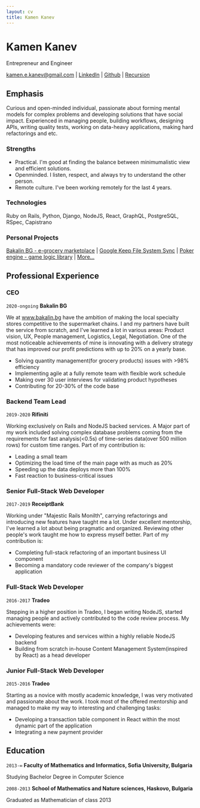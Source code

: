 ```yaml
---
layout: cv
title: Kamen Kanev
---
```

# Kamen Kanev
Entrepreneur and Engineer

<div id="webaddress">
<a href="mailto:kamen.e.kanev@gmail.com">kamen.e.kanev@gmail.com</a>
| <a href="https://www.linkedin.com/in/kamen-kanev-97889b116/">LinkedIn</a>
| <a href="https://github.com/kanevk">Github</a>
| <a href="https://kanevk.github.io/markdown-cv">Recursion</a>
</div>


## Emphasis
Curious and open-minded individual, passionate about forming mental models for complex problems and developing solutions that have social impact. Experienced in  managing people, building workflows, designing APIs, writing quality tests, working on data-heavy applications, making hard refactorings and etc.

### Strengths
 - Practical. I'm good at finding the balance between minimumalistic view and efficient solutions.
 - Openminded. I listen, respect, and always try to understand the other person.
 - Remote culture. I've been working remotely for the last 4 years.

### Technologies

Ruby on Rails, Python, Django, NodeJS, React, GraphQL, PostgreSQL, RSpec, Capistrano

### Personal Projects
[Bakalin BG - e-grocery marketplace](https://bakalin.bg/) |
[Google Keep File System Sync](https://github.com/kanevk/gkeep-files-sync) | [Poker engine - game logic library](https://github.com/kanevk/poker-engine) | [More...](https://github.com/kanevk?tab=repositories)

## Professional Experience

### CEO

`2020-ongoing`
__Bakalin BG__

We at www.bakalin.bg have the ambition of making the local specialty stores competitive to the supermarket chains. I and my partners have built the service from scratch, and I've learned a lot in various areas: Product vision, UX, People management, Logistics, Legal, Negotiation. One of the most noticeable achievements of mine is innovating with a delivery strategy that has improved our profit predictions with up to 20% on a yearly base.

- Solving quantity management(for grocery products) issues with >98% efficiency
- Implementing agile at a fully remote team with flexible work schedule
- Making over 30 user interviews for validating product hypotheses
- Contributing for 20-30% of the code base

### Backend Team Lead

`2019-2020`
__Rifiniti__

Working exclusively on Rails and NodeJS backed services. A Major part of my work included solving complex database problems coming from the requirements for fast analysis(<0.5s) of time-series data(over 500 million rows) for custom time ranges. Part of my contribution is:  
  
- Leading a small team
- Optimizing the load time of the main page with as much as 20%
- Speeding up the data deploys more than 100%
- Fast reaction to business-critical issues

### Senior Full-Stack Web Developer

`2017-2019`
__ReceiptBank__

Working under "Majestic Rails Monilth", carrying refactorings and introducing new features have taught me a lot. Under excellent mentorship, I've learned a lot about being pragmatic and organized. Reviewing other people's work taught me how to express myself better. Part of my contribution is:  
  
  - Completing full-stack refactoring of an important business UI component
  - Becoming a mandatory code reviewer of the company's biggest application

### Full-Stack Web Developer

`2016-2017`
__Tradeo__

Stepping in a higher position in Tradeo, I began writing NodeJS, started managing people and actively contributed to the code review process. My achievements were:  
  
 - Developing features and services within a highly reliable NodeJS backend
 - Building from scratch in-house Content Management System(inspired by React) as a head developer

### Junior Full-Stack Web Developer

`2015-2016`
__Tradeo__

Starting as a novice with mostly academic knowledge, I was very motivated and passionate about the work. I took most of the offered mentorship and managed to make my way to interesting and challenging tasks:  

 - Developing a transaction table component in React within the most dynamic part of the application
 - Integrating a new payment provider

## Education

`2013-∞`
__Faculty of Mathematics and Informatics, Sofia University, Bulgaria__

Studying Bachelor Degree in Computer Science

`2008-2013`
__School of Mathematics and Nature sciences, Haskovo, Bulgaria__

Graduated as Mathematician of class 2013


<!-- ### Footer

Last updated: July 2020 -->

